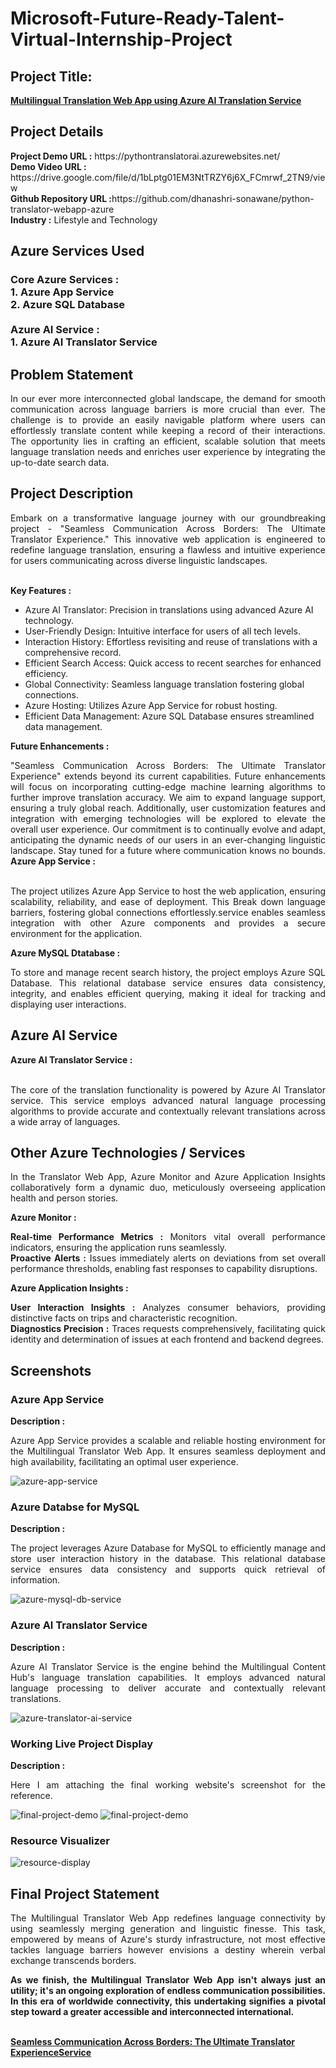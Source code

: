 <h1>Microsoft-Future-Ready-Talent-Virtual-Internship-Project</h1>
<h2>Project Title:</h2><b><a href="https://pythontranslatorai.azurewebsites.net/">Multilingual Translation Web App using Azure AI Translation Service</b></a>
<br>
<h2>Project Details</h2>
<b>Project Demo URL :</b> https://pythontranslatorai.azurewebsites.net/ <br>
<b>Demo Video URL :</b> https://drive.google.com/file/d/1bLptg01EM3NtTRZY6j6X_FCmrwf_2TN9/view <br>
<b>Github Repository URL :</b>https://github.com/dhanashri-sonawane/python-translator-webapp-azure <br>
<b>Industry :</b> Lifestyle and Technology<br>
<h2>Azure Services Used</h2>
<h3>
Core Azure Services : <br>
1. Azure App Service <br>
2. Azure SQL Database <br> <br>
Azure AI Service : <br>
1. Azure AI Translator Service
</h3>
<h2>Problem Statement</h2>
<p align="justify">In our ever more interconnected global landscape, the demand for smooth communication across language barriers is more crucial than ever. The challenge is to provide an easily navigable platform where users can effortlessly translate content while keeping a record of their interactions. The opportunity lies in crafting an efficient, scalable solution that meets language translation needs and enriches user experience by integrating the up-to-date search data.</p>
<h2>Project Description</h2>
<p align="justify">Embark on a transformative language journey with our groundbreaking project - "Seamless Communication Across Borders: The Ultimate Translator Experience." This innovative web application is engineered to redefine language translation, ensuring a flawless and intuitive experience for users communicating across diverse linguistic landscapes.</p><br>
<b>Key Features :</b>
<ul>
    <li>Azure AI Translator: Precision in translations using advanced Azure AI technology.</li>
    <li>User-Friendly Design: Intuitive interface for users of all tech levels.</li>
    <li>Interaction History: Effortless revisiting and reuse of translations with a comprehensive record.</li>
    <li>Efficient Search Access: Quick access to recent searches for enhanced efficiency.</li>
    <li>Global Connectivity: Seamless language translation fostering global connections.</li>
    <li>Azure Hosting: Utilizes Azure App Service for robust hosting.</li>
    <li>Efficient Data Management: Azure SQL Database ensures streamlined data management.</li>
</ul>
<b>Future Enhancements :</b><br>
<p align="justify">"Seamless Communication Across Borders: The Ultimate Translator Experience" extends beyond its current capabilities. Future enhancements will focus on incorporating cutting-edge machine learning algorithms to further improve translation accuracy. We aim to expand language support, ensuring a truly global reach. Additionally, user customization features and integration with emerging technologies will be explored to elevate the overall user experience. Our commitment is to continually evolve and adapt, anticipating the dynamic needs of our users in an ever-changing linguistic landscape. Stay tuned for a future where communication knows no bounds.</h2>
<b>Azure App Service :</b><br><p align="justify"><br>The project utilizes Azure App Service to host the web application, ensuring scalability, reliability, and ease of deployment. This Break down language barriers, fostering global connections effortlessly.service enables seamless integration with other Azure components and provides a secure environment for the application.</p>

<b>Azure MySQL Dtatabase :</b><br><p align="justify">To store and manage recent search history, the project employs Azure SQL Database. This relational database service ensures data consistency, integrity, and enables efficient querying, making it ideal for tracking and displaying user interactions.</p>
<h2>Azure AI Service</h2>
<b>Azure AI Translator Service :</b><br><br><p align="justify">The core of the translation functionality is powered by Azure AI Translator service. This service employs advanced natural language processing algorithms to provide accurate and contextually relevant translations across a wide array of languages.</p>
<h2>Other Azure Technologies / Services</h2>
<p align="justify">In the Translator Web App, Azure Monitor and Azure Application Insights collaboratively form a dynamic duo, meticulously overseeing application health and person stories.</p>

<b>Azure Monitor :</b><p align="justify"><b>Real-time Performance Metrics :</b> Monitors vital overall performance indicators, ensuring the application runs seamlessly.<br>
<b>Proactive Alerts :</b> Issues immediately alerts on deviations from set overall performance thresholds, enabling fast responses to capability disruptions.</p>
<b>Azure Application Insights :</b><p align="justify">
<b>User Interaction Insights :</b> Analyzes consumer behaviors, providing distinctive facts on trips and characteristic recognition.<br>
<b>Diagnostics Precision :</b> Traces requests comprehensively, facilitating quick identity and determination of issues at each frontend and backend degrees.

<h2>Screenshots</h2>
<h3>Azure App Service</h3>
<b>Description :</b><p align="justify">Azure App Service provides a scalable and reliable hosting environment for the Multilingual Translator Web App. It ensures seamless deployment and high availability, facilitating an optimal user experience.</p>
<img src="https://github.com/dhanashri-sonawane/python-translator-webapp-azure/blob/main/screenshots/app-service.png" alt="azure-app-service"></img><br>
<h3>Azure Databse for MySQL</h3>
<b>Description :</b><p align="justify"> The project leverages Azure Database for MySQL to efficiently manage and store user interaction history in the database. This relational database service ensures data consistency and supports quick retrieval of information.</p>
<img src="https://github.com/dhanashri-sonawane/python-translator-webapp-azure/blob/main/screenshots/app-db.png" alt="azure-mysql-db-service"></img><br>
<h3>Azure AI Translator Service</h3>
<b>Description :</b><p align="justify">Azure AI Translator Service is the engine behind the Multilingual Content Hub's language translation capabilities. It employs advanced natural language processing to deliver accurate and contextually relevant translations.</p>
<img src="https://github.com/dhanashri-sonawane/python-translator-webapp-azure/blob/main/screenshots/app-ai.png" alt="azure-translator-ai-service"></img><br>
<h3>Working Live Project Display</h3>
<b>Description :</b><p align="justify">Here I am attaching the final working website's screenshot for the reference.</p>
<img src="https://github.com/dhanashri-sonawane/python-translator-webapp-azure/blob/main/screenshots/finalpro1.png" alt="final-project-demo"></img>
<img src="https://github.com/dhanashri-sonawane/python-translator-webapp-azure/blob/main/screenshots/finalpro2.png" alt="final-project-demo"></img>

<h3>Resource Visualizer</h3>
<img src="https://github.com/dhanashri-sonawane/python-translator-webapp-azure/blob/main/screenshots/resource.png" alt="resource-display"></img>

<h2>Final Project Statement</h2>
<p align="justify">
The Multilingual Translator Web App redefines language connectivity by using seamlessly merging generation and linguistic finesse. This task, empowered by means of Azure's sturdy infrastructure, not most effective tackles language barriers however envisions a destiny wherein verbal exchange transcends borders.</p>
<p align="justify">
<b>As we finish, the Multilingual Translator Web App isn't always just an utility; it's an ongoing exploration of endless communication possibilities. In this era of worldwide connectivity, this undertaking signifies a pivotal step toward a greater accessible and interconnected international.</b>
</p> <br>
</h2><b><a href="https://pythontranslatorai.azurewebsites.net/">Seamless Communication Across Borders: The Ultimate Translator ExperienceService</b></a>
